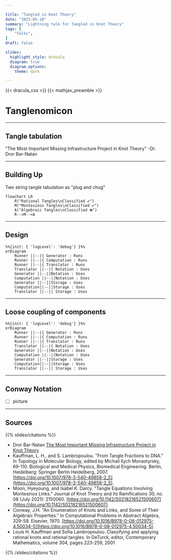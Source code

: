 ```yaml
---

title: "Tangled in Knot Theory"
date: "2023-05-10"
summary: "Lightning talk for Tangled in Knot Theory"
tags: [
    "Talks",
]
draft: false

slides:
  highlight_style: dracula
  diagram: true
  diagram_options:
    theme: dark

---
```


{{< dracula_css >}}
{{< mathjax_preamble >}}

# Tanglenomicon

---

## Tangle tabulation

"The Most Important Missing Infrastructure Project in Knot Theory"
-Dr. Dror Bar-Natan

---

## Building Up

Two string tangle tabulation as "plug and chug"

```mermaid
flowchart LR
    R("Rational Tangles\nClassified ✔️")
    M("Montesinos Tangles\nClassified ✔️")
    A("Algebraic Tangles\nClassified ❌")
    R-->M-->A
```

---

## Design

```mermaid
%%{init: { 'logLevel': 'debug'} }%%
erDiagram
    Runner ||--|{ Generator : Runs
    Runner ||--|{ Computation : Runs
    Runner ||--|{ Translator : Runs
    Translator ||--|{ Notation : Uses
    Generator ||--||Notation : Uses
    Computation ||--||Notation : Uses
    Generator ||--||Storage : Uses
    Computation||--||Storage : Uses
    Translator ||--|| Storage : Uses
```

---

## Loose coupling of components

```mermaid
%%{init: { 'logLevel': 'debug'} }%%
erDiagram
    Runner ||--|{ Generator : Runs
    Runner ||--|{ Computation : Runs
    Runner ||--|{ Translator : Runs
    Translator ||--|{ Notation : Uses
    Generator ||--||Notation : Uses
    Computation ||--||Notation : Uses
    Generator ||--||Storage : Uses
    Computation||--||Storage : Uses
    Translator ||--|| Storage : Uses
```

---

## Conway Notation

- [ ] picture

---

## Sources

{{% slides/citations %}}

- Dror Bar-Natan [The Most Important Missing Infrastructure Project in Knot Theory](http://drorbn.net/AcademicPensieve/2012-01/one/The_Most_Important_Missing_Infrastructure_Project_in_Knot_Theory.pdf)
- Kauffman, L. H., and S. Lambropoulou. "From Tangle Fractions to DNA." In Topology in Molecular Biology, edited by Michail Ilych Monastyrsky, 69-110. Biological and Medical Physics, Biomedical Engineering. Berlin, Heidelberg: Springer Berlin Heidelberg, 2007. [https://doi.org/10.1007/978-3-540-49858-2_5](https://doi.org/10.1007/978-3-540-49858-2_5).
- Moon, Hyeyoung, and Isabel K. Darcy. "Tangle Equations Involving Montesinos Links." Journal of Knot Theory and Its Ramifications 30, no. 08 (July 2021): 2150060. [https://doi.org/10.1142/S0218216521500607](https://doi.org/10.1142/S0218216521500607).
- Conway, J.H. "An Enumeration of Knots and Links, and Some of Their Algebraic Properties." In Computational Problems in Abstract Algebra, 329-58. Elsevier, 1970. [https://doi.org/10.1016/B978-0-08-012975-4.50034-5](https://doi.org/10.1016/B978-0-08-012975-4.50034-5).
- Louis H. Kauffman and Sofia Lambropoulou. Classifying and applying rational knots and rational tangles. In DeTurck, editor, Contemporary Mathematics, volume 304, pages 223-259, 2001


{{% /slides/citations %}}
